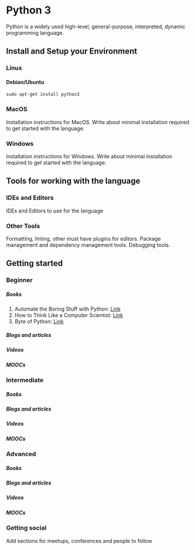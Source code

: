 # Python 3

Python is a widely used high-level, general-purpose, interpreted, dynamic programming language.

## Install and Setup your Environment

### Linux

#### Debian/Ubuntu

`sudo apt-get install python3`


### MacOS

Installation instructions for MacOS. Write about minimal installation required to get started with the language.

### Windows

Installation instructions for Windows. Write about minimal installation required to get started with the language.



## Tools for working with the language

### IDEs and Editors

IDEs and Editors to use for the language 

### Other Tools

Formatting, linting, other must have plugins for editors. Package management and dependency management tools. Debugging tools.

## Getting started

### Beginner

##### Books

1. Automate the Boring Stuff with Python: [Link](https://automatetheboringstuff.com/)
2. How to Think Like a Computer Scientist: [Link](http://interactivepython.org/runestone/static/thinkcspy/index.html)
3. Byte of Python: [Link](https://python.swaroopch.com/)

##### Blogs and articles

##### Videos

##### MOOCs

### Intermediate

##### Books

##### Blogs and articles

##### Videos

##### MOOCs

### Advanced

##### Books

##### Blogs and articles

##### Videos

##### MOOCs

### Getting social

Add sections for meetups, conferences and people to follow

